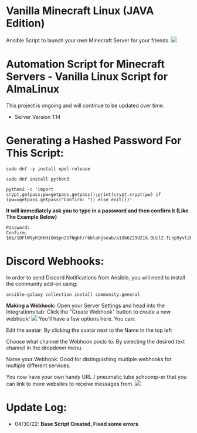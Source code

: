 # Vanilla Minecraft Linux (JAVA Edition)
Ansible Script to launch your own Minecraft Server for your friends.
<img src=https://www.letstechup.com/wp-content/uploads/2021/10/Minecraft-founder.jpg>

# Automation Script for Minecraft Servers - Vanilla Linux Script for AlmaLinux

This project is ongoing and will continue to be updated over time.
- Server Version 1.14

# Generating a Hashed Password For This Script:
```
sudo dnf -y install epel-release
```
```
sudo dnf install python3
```
```
python3 -c 'import crypt,getpass;pw=getpass.getpass();print(crypt.crypt(pw) if (pw==getpass.getpass("Confirm: ")) else exit())'
```
**It will immediately ask you to type in a password and then confirm it (Like The Example Below)**
```
Password: 
Confirm: 
$6$/1OFlW9yH1KHHiOm$pn2SfNgbF/rbblahjseab/p1Xb6Z29UZik.BUilZ.TLnp9yvl2HViB3fs8XdVteboeioss7o2A4g1IYxw.TFJ/
```
# Discord Webhooks:
In order to send Discord Notifications from Ansible, you will need to install the community add-on using:
```
ansible-galaxy collection install community.general
```
**Making a Webhook:**
Open your Server Settings and head into the Integrations tab:
Click the "Create Webhook" button to create a new webhook!
<img src=https://support.discord.com/hc/article_attachments/1500000463501/Screen_Shot_2020-12-15_at_4.41.53_PM.png>
You'll have a few options here. You can:

Edit the avatar: By clicking the avatar next to the Name in the top left

Choose what channel the Webhook posts to: By selecting the desired text channel in the  dropdown menu.

Name your Webhook: Good for distinguishing multiple webhooks for multiple different services.

You now have your own handy URL / pneumatic tube schoomp-er that you can link to more websites to receive messages from. 
<img src=https://support.discord.com/hc/article_attachments/360101553853/Screen_Shot_2020-12-15_at_4.51.38_PM.png>

# Update Log:
- 04/30/22: **Base Script Created, Fixed some errors**
